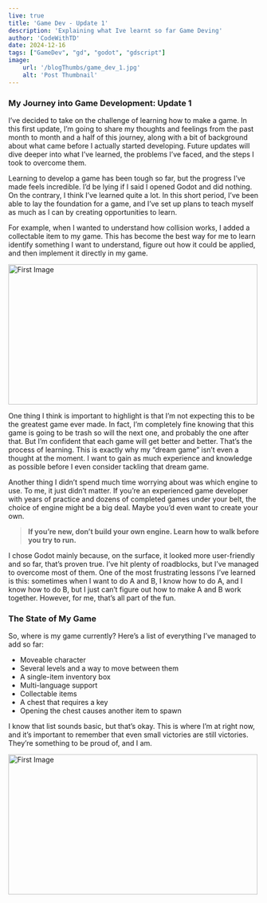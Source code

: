 ```yaml
---
live: true
title: 'Game Dev - Update 1'
description: 'Explaining what Ive learnt so far Game Deving'
author: 'CodeWithTD'
date: 2024-12-16
tags: ["GameDev", "gd", "godot", "gdscript"]
image:
    url: '/blogThumbs/game_dev_1.jpg'
    alt: 'Post Thumbnail'
---
```


### My Journey into Game Development: Update 1  

I’ve decided to take on the challenge of learning how to make a game. In this first update, I’m going to share my thoughts and feelings from the past month to month and a half of this journey, along with a bit of background about what came before I actually started developing. Future updates will dive deeper into what I’ve learned, the problems I’ve faced, and the steps I took to overcome them.  

Learning to develop a game has been tough so far, but the progress I’ve made feels incredible. I’d be lying if I said I opened Godot and did nothing. On the contrary, I think I’ve learned quite a lot. In this short period, I’ve been able to lay the foundation for a game, and I’ve set up plans to teach myself as much as I can by creating opportunities to learn.  

For example, when I wanted to understand how collision works, I added a collectable item to my game. This has become the best way for me to learn identify something I want to understand, figure out how it could be applied, and then implement it directly in my game.  

<div class="center">  
  <img class="pro-img" width="500px" height="281" src="/blogImages/gameupdate1image2.png" alt="First Image" />  
</div> 

One thing I think is important to highlight is that I’m not expecting this to be the greatest game ever made. In fact, I’m completely fine knowing that this game is going to be trash so will the next one, and probably the one after that. But I’m confident that each game will get better and better. That’s the process of learning. This is exactly why my “dream game” isn’t even a thought at the moment. I want to gain as much experience and knowledge as possible before I even consider tackling that dream game.  

Another thing I didn’t spend much time worrying about was which engine to use. To me, it just didn’t matter. If you’re an experienced game developer with years of practice and dozens of completed games under your belt, the choice of engine might be a big deal. Maybe you’d even want to create your own.  

> **If you’re new, don’t build your own engine. Learn how to walk before you try to run.**  

I chose Godot mainly because, on the surface, it looked more user-friendly and so far, that’s proven true. I’ve hit plenty of roadblocks, but I’ve managed to overcome most of them. One of the most frustrating lessons I’ve learned is this: sometimes when I want to do A and B, I know how to do A, and I know how to do B, but I just can’t figure out how to make A and B work together. However, for me, that’s all part of the fun.  

### The State of My Game  

So, where is my game currently? Here’s a list of everything I’ve managed to add so far:  

- Moveable character  
- Several levels and a way to move between them  
- A single-item inventory box  
- Multi-language support  
- Collectable items  
- A chest that requires a key  
- Opening the chest causes another item to spawn  

I know that list sounds basic, but that’s okay. This is where I’m at right now, and it’s important to remember that even small victories are still victories. They’re something to be proud of, and I am.  

<div class="center">  
  <img class="pro-img" width="500px" height="281" src="/blogImages/gameupdate1image1.png" alt="First Image" />  
</div>  